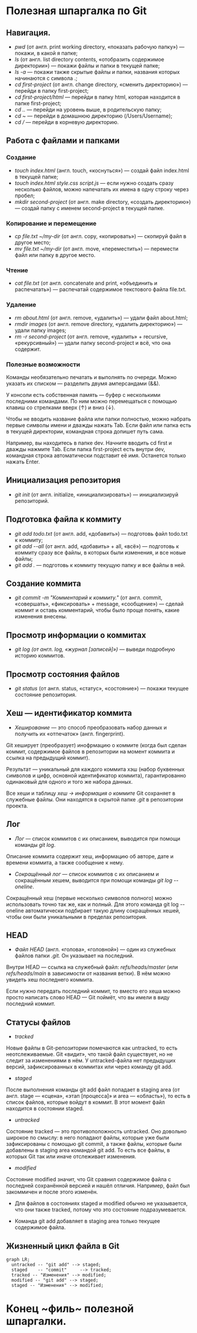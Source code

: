 # Полезная шпаргалка по Git

## Навигация.

- *pwd* (от англ. print working directory, «показать рабочую папку») — покажи, в какой я папке;
- *ls* (от англ. list directory contents, «отобразить содержимое директории») — покажи файлы и папки в текущей папке;
- *ls -a* — покажи также скрытые файлы и папки, названия которых начинаются с символа .;
- *cd first-project* (от англ. change directory, «сменить директорию») — перейди в папку first-project;
- *cd first-project/html* — перейди в папку html, которая находится в папке first-project;
- *cd ..* — перейди на уровень выше, в родительскую папку;
- *cd ~* — перейди в домашнюю директорию (/Users/Username);
- *cd /* — перейди в корневую директорию.

## Работа с файлами и папками

### Создание

- *touch index.html* (англ. touch, «коснуться») — создай файл index.html в текущей папке;
- *touch index.html style.css script.js* — если нужно создать сразу несколько файлов, можно напечатать их имена в одну строку через пробел;
- *mkdir second-project* (от англ. make directory, «создать директорию») — создай папку с именем second-project в текущей папке.

### Копирование и перемещение
- *cp file.txt ~/my-dir* (от англ. copy, «копировать») — скопируй файл в другое место;
- *mv file.txt ~/my-dir* (от англ. move, «переместить») — перемести файл или папку в другое место.

### Чтение

- *cat file.txt* (от англ. concatenate and print, «объединить и распечатать») — распечатай содержимое текстового файла file.txt.

### Удаление

- *rm about.html* (от англ. remove, «удалить») — удали файл about.html;
- *rmdir images* (от англ. remove directory, «удалить директорию») — удали папку images;
- *rm -r second-project* (от англ. remove, «удалить» + recursive, «рекурсивный») — удали папку second-project и всё, что она содержит.

### Полезные возможности

Команды необязательно печатать и выполнять по очереди. Можно указать их списком — разделить двумя амперсандами (&&).

У консоли есть собственная память — буфер с несколькими последними командами. По ним можно перемещаться с помощью клавиш со стрелками вверх (↑) и вниз (↓).

Чтобы не вводить название файла или папки полностью, можно набрать первые символы имени и дважды нажать Tab. Если файл или папка есть в текущей директории, командная строка допишет путь сама.

Например, вы находитесь в папке dev. Начните вводить cd first и дважды нажмите Tab. Если папка first-project есть внутри dev, командная строка автоматически подставит её имя. Останется только нажать Enter.

## Инициализация репозитория

- *git init* (от англ. initialize, «инициализировать») — инициализируй репозиторий.

## Подготовка файла к коммиту

- *git add todo.txt* (от англ. add, «добавить») — подготовь файл todo.txt к коммиту;
- *git add --all* (от англ. add, «добавить» + all, «всё») — подготовь к коммиту сразу все файлы, в которых были изменения, и все новые файлы;
- *git add .* — подготовь к коммиту текущую папку и все файлы в ней.

## Создание коммита

- *git commit -m "Комментарий к коммиту."* (от англ. commit, «совершать», «фиксировать» + message, «сообщение») — сделай коммит и оставь комментарий, чтобы было проще понять, какие изменения внесены. 

## Просмотр информации о коммитах

- *git log (от англ. log, «журнал [записей]»)* — выведи подробную историю коммитов.

## Просмотр состояния файлов

- *git status* (от англ. status, «статус», «состояние») — покажи текущее состояние репозитория.

## Хеш — идентификатор коммита

- *Хеширование* — это способ преобразовать набор данных и получить их «отпечаток» (англ. fingerprint).

Git хеширует (преобразует) инофрмацию о коммите (когда был сделан коммит, содержимое файлов в репозитории на момент коммита и ссылка на предыдущий коммит).


Результат — уникальный для каждого коммита хэш (набор буквенных символов и цифр, основной идентификатор коммита), гарантированно одинаковый для одного и того же набора данных.


Все хеши и таблицу *хеш → информация о коммите* Git сохраняет в служебные файлы. Они находятся в скрытой папке *.git* в репозитории проекта.

## Лог

- *Лог* — список коммитов с их описанием, выводится при помощи команды *git log*.

Описание коммита содержит хеш, информацию об авторе, дате и времени коммита, а также сообщение к нему.

- *Сокращённый лог* — список коммитов с их описанием и сокращённым хешем, выводится при помощи команды *git log --oneline*.

Сокращённый хеш (первые несколько символов полного) можно использовать точно так же, как и полный. 
Для этого команда git log --oneline автоматически подбирает такую длину сокращённых хешей, чтобы они были уникальными в пределах репозитория.

## HEAD

- *Файл HEAD* (англ. «голова», «головной») — один из служебных файлов папки *.git.* Он указывает на последний.

Внутри HEAD — ссылка на служебный файл: *refs/heads/master* (или *refs/heads/main* в зависимости от названия ветки). 
В нём можно увидеть хеш последнего коммита.

Если нужно передать последний коммит, то вместо его хеша можно просто написать слово HEAD — Git поймёт, что вы имели в виду последний коммит.

## Статусы файлов

- *tracked*

Новые файлы в Git-репозитории помечаются как untracked, то есть неотслеживаемые. Git «видит», что такой файл существует, но не следит за изменениями в нём. 
У untracked-файла нет предыдущих версий, зафиксированных в коммитах или через команду git add.

- *staged*

После выполнения команды git add файл попадает в staging area (от англ. stage — «сцена», «этап [процесса]» и area — «область»), то есть в список файлов, которые войдут в коммит. 
В этот момент файл находится в состоянии staged.

- *untracked*

Состояние tracked — это противоположность untracked.
Оно довольно широкое по смыслу: в него попадают файлы, которые уже были зафиксированы с помощью git commit, а также файлы, которые были добавлены в staging area командой git add.
То есть все файлы, в которых Git так или иначе отслеживает изменения.


- *modified*

Состояние modified значит, что Git сравнил содержимое файла с последней сохранённой версией и нашёл отличия.
Например, файл был закоммичен и после этого изменён.

- Для файлов в состояниях staged и modified обычно не указывается, что они также tracked, потому что это состояние подразумевается.

- Команда git add добавляет в staging area только текущее содержимое файла.

## Жизненный цикл файла в Git

```mermaid
graph LR;
  untracked -- "git add" --> staged;
  staged    -- "commit"     --> tracked;
  tracked -- "Изменения" --> modified;
  modified -- "git add" --> staged;
  staged -- "Изменения" --> modified;
```

# Конец ~филь~ полезной шпаргалки.

